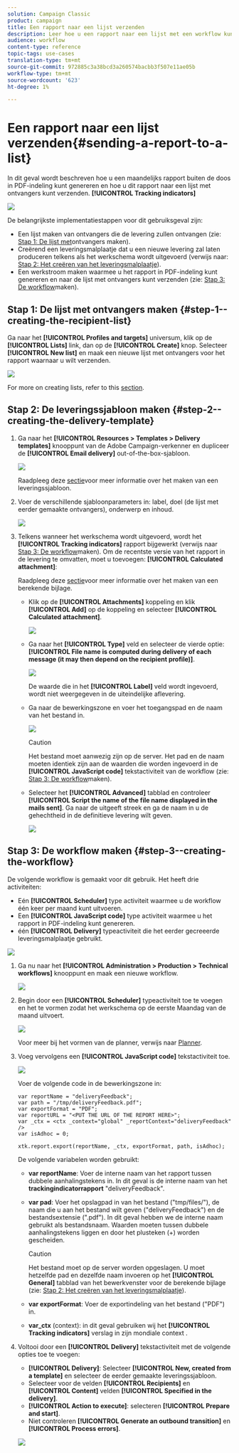 ```yaml
---
solution: Campaign Classic
product: campaign
title: Een rapport naar een lijst verzenden
description: Leer hoe u een rapport naar een lijst met een workflow kunt verzenden
audience: workflow
content-type: reference
topic-tags: use-cases
translation-type: tm+mt
source-git-commit: 972885c3a38bcd3a260574bacbb3f507e11ae05b
workflow-type: tm+mt
source-wordcount: '623'
ht-degree: 1%

---
```



# Een rapport naar een lijst verzenden{#sending-a-report-to-a-list}

In dit geval wordt beschreven hoe u een maandelijks rapport buiten de doos in PDF-indeling kunt genereren en hoe u dit rapport naar een lijst met ontvangers kunt verzenden. **[!UICONTROL Tracking indicators]**

![](assets/use_case_report_intro.png)

De belangrijkste implementatiestappen voor dit gebruiksgeval zijn:

* Een lijst maken van ontvangers die de levering zullen ontvangen (zie: [Stap 1: De lijst met](#step-1--creating-the-recipient-list)ontvangers maken).
* Creërend een leveringsmalplaatje dat u een nieuwe levering zal laten produceren telkens als het werkschema wordt uitgevoerd (verwijs naar: [Stap 2: Het creëren van het leveringsmalplaatje](#step-2--creating-the-delivery-template)).
* Een werkstroom maken waarmee u het rapport in PDF-indeling kunt genereren en naar de lijst met ontvangers kunt verzenden (zie: [Stap 3: De workflow](#step-3--creating-the-workflow)maken).

## Stap 1: De lijst met ontvangers maken {#step-1--creating-the-recipient-list}

Ga naar het **[!UICONTROL Profiles and targets]** universum, klik op de **[!UICONTROL Lists]** link, dan op de **[!UICONTROL Create]** knop. Selecteer **[!UICONTROL New list]** en maak een nieuwe lijst met ontvangers voor het rapport waarnaar u wilt verzenden.

![](assets/use_case_report_1.png)

For more on creating lists, refer to this [section](../../platform/using/creating-and-managing-lists.md).

## Stap 2: De leveringssjabloon maken {#step-2--creating-the-delivery-template}

1. Ga naar het **[!UICONTROL Resources > Templates > Delivery templates]** knooppunt van de Adobe Campaign-verkenner en dupliceer de **[!UICONTROL Email delivery]** out-of-the-box-sjabloon.

   ![](assets/use_case_report_2.png)

   Raadpleeg deze [sectie](../../delivery/using/about-templates.md)voor meer informatie over het maken van een leveringssjabloon.

1. Voer de verschillende sjabloonparameters in: label, doel (de lijst met eerder gemaakte ontvangers), onderwerp en inhoud.

   ![](assets/use_case_report_3.png)

1. Telkens wanneer het werkschema wordt uitgevoerd, wordt het **[!UICONTROL Tracking indicators]** rapport bijgewerkt (verwijs naar [Stap 3: De workflow](#step-3--creating-the-workflow)maken). Om de recentste versie van het rapport in de levering te omvatten, moet u toevoegen: **[!UICONTROL Calculated attachment]**:

   Raadpleeg deze [sectie](../../delivery/using/attaching-files.md#creating-a-calculated-attachment)voor meer informatie over het maken van een berekende bijlage.

   * Klik op de **[!UICONTROL Attachments]** koppeling en klik **[!UICONTROL Add]** op de koppeling en selecteer **[!UICONTROL Calculated attachment]**.

      ![](assets/use_case_report_4.png)

   * Ga naar het **[!UICONTROL Type]** veld en selecteer de vierde optie: **[!UICONTROL File name is computed during delivery of each message (it may then depend on the recipient profile)]**.

      ![](assets/use_case_report_5.png)

      De waarde die in het **[!UICONTROL Label]** veld wordt ingevoerd, wordt niet weergegeven in de uiteindelijke aflevering.

   * Ga naar de bewerkingszone en voer het toegangspad en de naam van het bestand in.

      ![](assets/use_case_report_6.png)

      >[!CAUTION]
      >
      >Het bestand moet aanwezig zijn op de server. Het pad en de naam moeten identiek zijn aan de waarden die worden ingevoerd in de **[!UICONTROL JavaScript code]** tekstactiviteit van de workflow (zie: [Stap 3: De workflow](#step-3--creating-the-workflow)maken).

   * Selecteer het **[!UICONTROL Advanced]** tabblad en controleer **[!UICONTROL Script the name of the file name displayed in the mails sent]**. Ga naar de uitgeeft streek en ga de naam in u de gehechtheid in de definitieve levering wilt geven.

      ![](assets/use_case_report_6bis.png)

## Stap 3: De workflow maken {#step-3--creating-the-workflow}

De volgende workflow is gemaakt voor dit gebruik. Het heeft drie activiteiten:

* Eén **[!UICONTROL Scheduler]** type activiteit waarmee u de workflow één keer per maand kunt uitvoeren.
* Een **[!UICONTROL JavaScript code]** type activiteit waarmee u het rapport in PDF-indeling kunt genereren.
* één **[!UICONTROL Delivery]** typeactiviteit die het eerder gecreeerde leveringsmalplaatje gebruikt.

![](assets/use_case_report_8.png)

1. Ga nu naar het **[!UICONTROL Administration > Production > Technical workflows]** knooppunt en maak een nieuwe workflow.

   ![](assets/use_case_report_7.png)

1. Begin door een **[!UICONTROL Scheduler]** typeactiviteit toe te voegen en het te vormen zodat het werkschema op de eerste Maandag van de maand uitvoert.

   ![](assets/use_case_report_9.png)

   Voor meer bij het vormen van de planner, verwijs naar [Planner](../../workflow/using/scheduler.md).

1. Voeg vervolgens een **[!UICONTROL JavaScript code]** tekstactiviteit toe.

   ![](assets/use_case_report_10.png)

   Voer de volgende code in de bewerkingszone in:

   ```
   var reportName = "deliveryFeedback";
   var path = "/tmp/deliveryFeedback.pdf";
   var exportFormat = "PDF";
   var reportURL = "<PUT THE URL OF THE REPORT HERE>";
   var _ctx = <ctx _context="global" _reportContext="deliveryFeedback" />
   var isAdhoc = 0;
   
   xtk.report.export(reportName, _ctx, exportFormat, path, isAdhoc);
   ```

   De volgende variabelen worden gebruikt:

   * **var reportName**: Voer de interne naam van het rapport tussen dubbele aanhalingstekens in. In dit geval is de interne naam van het **trackingindicatorrapport** &quot;deliveryFeedback&quot;.
   * **var pad**: Voer het opslagpad in van het bestand (&quot;tmp/files/&quot;), de naam die u aan het bestand wilt geven (&quot;deliveryFeedback&quot;) en de bestandsextensie (&quot;.pdf&quot;). In dit geval hebben we de interne naam gebruikt als bestandsnaam. Waarden moeten tussen dubbele aanhalingstekens liggen en door het plusteken (+) worden gescheiden.

      >[!CAUTION]
      >
      >Het bestand moet op de server worden opgeslagen. U moet hetzelfde pad en dezelfde naam invoeren op het **[!UICONTROL General]** tabblad van het bewerkvenster voor de berekende bijlage (zie: [Stap 2: Het creëren van het leveringsmalplaatje](#step-2--creating-the-delivery-template)).

   * **var exportFormat**: Voer de exportindeling van het bestand (&quot;PDF&quot;) in.
   * **var_ctx** (context): in dit geval gebruiken wij het **[!UICONTROL Tracking indicators]** verslag in zijn mondiale context .

1. Voltooi door een **[!UICONTROL Delivery]** tekstactiviteit met de volgende opties toe te voegen:

   * **[!UICONTROL Delivery]**: Selecteer **[!UICONTROL New, created from a template]** en selecteer de eerder gemaakte leveringssjabloon.
   * Selecteer voor de velden **[!UICONTROL Recipients]** en **[!UICONTROL Content]** velden **[!UICONTROL Specified in the delivery]**.
   * **[!UICONTROL Action to execute]**: selecteren **[!UICONTROL Prepare and start]**.
   * Niet controleren **[!UICONTROL Generate an outbound transition]** en **[!UICONTROL Process errors]**.

   ![](assets/use_case_report_11.png)

